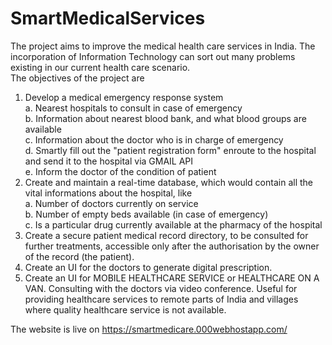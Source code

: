 # SmartMedicalServices
The project aims to improve the medical health care services in India. The incorporation of Information Technology can sort out many problems existing in our current health care scenario.<br>
The objectives of the project are<br>
1. Develop a medical emergency response system<br>
  a. Nearest hospitals to consult in case of emergency<br>
  b. Information about nearest blood bank, and what blood groups are available <br>
  c. Information about the doctor who is in charge of emergency<br>
  d. Smartly fill out the "patient registration form" enroute to the hospital and send it to the hospital via GMAIL API <br>
  e. Inform the doctor of the condition of patient<br>
2. Create and maintain a real-time database, which would contain all the vital informations about the hospital, like <br>
  a. Number of doctors currently on service<br>
  b. Number of empty beds available (in case of emergency)<br>
  c. Is a particular drug currently available at the pharmacy of the hospital<br>
3. Create a secure patient medical record directory, to be consulted for further treatments, accessible only after the authorisation by the owner of the record (the patient). <br>
4. Create an UI for the doctors to generate digital prescription. <br>
5. Create an UI for MOBILE HEALTHCARE SERVICE or HEALTHCARE ON A VAN. Consulting with the doctors via video conference. Useful for providing healthcare services to remote parts of India and villages where quality healthcare service is not available.<br>

The website is live on https://smartmedicare.000webhostapp.com/
